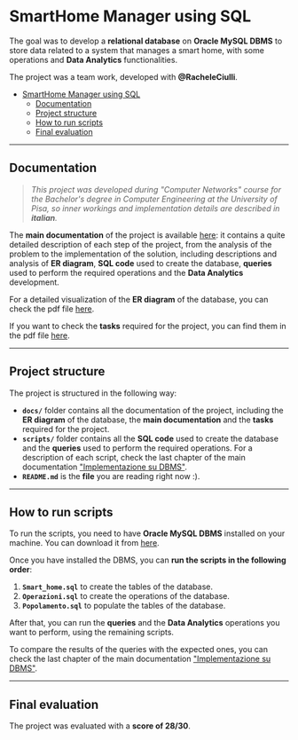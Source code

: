 # SmartHome Manager using SQL

The goal was to develop a **relational database** on **Oracle MySQL DBMS** to store data related to a system that manages a smart home, with some operations and **Data Analytics** functionalities.

The project was a team work, developed with **@RacheleCiulli**.

- [SmartHome Manager using SQL](#smarthome-manager-using-sql)
  - [Documentation](#documentation)
  - [Project structure](#project-structure)
  - [How to run scripts](#how-to-run-scripts)
  - [Final evaluation](#final-evaluation)


---

## Documentation

> _This project was developed during "Computer Networks" course for the Bachelor's degree in Computer Engineering at the University of Pisa, so inner workings and implementation details are described in **italian**._

The **main documentation** of the project is available [here](/docs/Documentazione.pdf): it contains a quite detailed description of each step of the project, from the analysis of the problem to the implementation of the solution, including descriptions and analysis of **ER diagram**, **SQL code** used to create the database, **queries** used to perform the required operations and the **Data Analytics** development.

For a detailed visualization of the **ER diagram** of the database, you can check the pdf file [here](/docs/Modello_ER.pdf).

If you want to check the **tasks** required for the project, you can find them in the pdf file [here](/docs/Specifiche.pdf).

---

## Project structure

The project is structured in the following way:
- **`docs/`** folder contains all the documentation of the project, including the **ER diagram** of the database, the **main documentation** and the **tasks** required for the project.
- **`scripts/`** folder contains all the **SQL code** used to create the database and the **queries** used to perform the required operations. For a description of each script, check the last chapter of the main documentation ["Implementazione su DBMS"](/docs/Documentazione.pdf).
- **`README.md`** is the **file** you are reading right now :).

---

## How to run scripts

To run the scripts, you need to have **Oracle MySQL DBMS** installed on your machine. You can download it from [here](https://dev.mysql.com/downloads/mysql/).

Once you have installed the DBMS, you can **run the scripts in the following order**:
1. **`Smart_home.sql`** to create the tables of the database.
2. **`Operazioni.sql`** to create the operations of the database.
3. **`Popolamento.sql`** to populate the tables of the database.
   
After that, you can run the **queries** and the **Data Analytics** operations you want to perform, using the remaining scripts.

To compare the results of the queries with the expected ones, you can check the last chapter of the main documentation ["Implementazione su DBMS"](/docs/Documentazione.pdf).

---

## Final evaluation

The project was evaluated with a **score of 28/30**.
